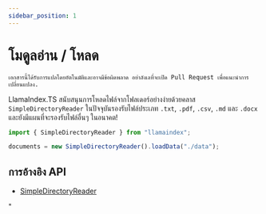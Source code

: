 ```yaml
---
sidebar_position: 1
---
```


# โมดูลอ่าน / โหลด

`เอกสารนี้ได้รับการแปลโดยอัตโนมัติและอาจมีข้อผิดพลาด อย่าลังเลที่จะเปิด Pull Request เพื่อแนะนำการเปลี่ยนแปลง.`

LlamaIndex.TS สนับสนุนการโหลดไฟล์จากโฟลเดอร์อย่างง่ายด้วยคลาส `SimpleDirectoryReader` ในปัจจุบันรองรับไฟล์ประเภท `.txt`, `.pdf`, `.csv`, `.md` และ `.docx` และยังมีแผนที่จะรองรับไฟล์อื่นๆ ในอนาคต!

```typescript
import { SimpleDirectoryReader } from "llamaindex";

documents = new SimpleDirectoryReader().loadData("./data");
```

## การอ้างอิง API

- [SimpleDirectoryReader](../../api/classes/SimpleDirectoryReader.md)

"
